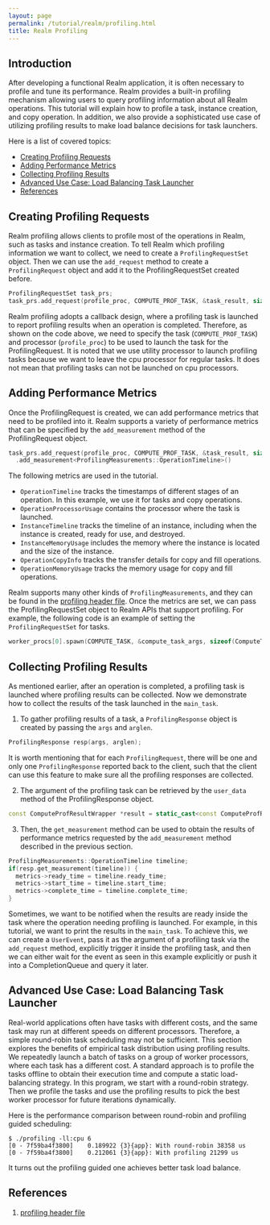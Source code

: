 ```yaml
---
layout: page
permalink: /tutorial/realm/profiling.html
title: Realm Profiling 
---
```


## Introduction

After developing a functional Realm application, it is often necessary to profile 
and tune its performance. Realm provides a built-in profiling mechanism allowing 
users to query profiling information about all Realm operations. This tutorial 
will explain how to profile a task, instance creation, and copy operation. 
In addition, we also provide a sophisticated use case of utilizing
profiling results to make load balance decisions for task launchers.


Here is a list of covered topics:

* [Creating Profiling Requests](#creating-profiling-requests)
* [Adding Performance Metrics](#adding-performance-metrics)
* [Collecting Profiling Results](#collecting-profiling-results)
* [Advanced Use Case: Load Balancing Task Launcher](#advanced-use-case-load-balancing-task-launcher)
* [References](#references)

## Creating Profiling Requests

Realm profiling allows clients to profile most of the operations in Realm, such as tasks and 
instance creation. To tell Realm which profiling information
we want to collect, we need to create a `ProfilingRequestSet` object. Then we can use the
`add_request` method to create a `ProfilingRequest` object and add it to the ProfilingRequestSet
created before. 

```c++
ProfilingRequestSet task_prs;
task_prs.add_request(profile_proc, COMPUTE_PROF_TASK, &task_result, sizeof(ComputeProfResultWrapper))
```

Realm profiling adopts a callback design, where a profiling task is launched
to report profiling results when an operation is completed. Therefore, as shown on the code above, 
we need to specify the task (`COMPUTE_PROF_TASK`) and processor (`profile_proc`) to be used to launch the task for the ProfilingRequest.
It is noted that we use utility processor to launch profiling tasks because we want
to leave the cpu processor for regular tasks. It does not mean that profiling tasks
can not be launched on cpu processors. 

## Adding Performance Metrics

Once the ProfilingRequest is created, we can add performance metrics that need to be profiled into it. 
Realm supports a variety of performance metrics that can be specified by the `add_measurement`
method of the ProfilingRequest object. 

```c++
task_prs.add_request(profile_proc, COMPUTE_PROF_TASK, &task_result, sizeof(ComputeProfResultWrapper))
  .add_measurement<ProfilingMeasurements::OperationTimeline>()
```

The following metrics are used in the tutorial.

- `OperationTimeline` tracks the timestamps of different stages of an operation. 
  In this example, we use it for tasks and copy operations.
- `OperationProcessorUsage` contains the processor where the task is launched. 
- `InstanceTimeline` tracks the timeline of an instance, including when the instance is created, 
  ready for use, and destroyed. 
- `InstanceMemoryUsage` includes the memory where the instance is located and the size of the instance. 
- `OperationCopyInfo` tracks the transfer details for copy and fill operations. 
- `OperationMemoryUsage` tracks the memory usage for copy and fill operations.

Realm supports many other kinds of `ProfilingMeasurements`, and they can be found in the [profiling header file](#profiling-header-file).
Once the metrics are set, we can pass the ProfilingRequestSet object to Realm APIs that
support profiling. For example, the following code is an example of setting the `ProfilingRequestSet` for tasks.

```c++
worker_procs[0].spawn(COMPUTE_TASK, &compute_task_args, sizeof(ComputeTaskArgs), task_prs).wait();
```

## Collecting Profiling Results

As mentioned earlier, after an operation is completed, a profiling task is launched where
profiling results can be collected. Now we demonstrate how to collect
the results of the task launched in the `main_task`. 
1. To gather profiling results of a task, a `ProfilingResponse` object is created by passing the `args` and `arglen`.

```c++
ProfilingResponse resp(args, arglen);
```

It is worth mentioning that for each `ProfilingRequest`, there will be one and only 
one `ProfilingResponse` reported back to the client, such that the client can use 
this feature to make sure all the profiling responses are collected.

2. The argument of the profiling task can be retrieved by the `user_data` method of the
ProfilingResponse object. 

```c++
const ComputeProfResultWrapper *result = static_cast<const ComputeProfResultWrapper *>(resp.user_data());
```

3. Then, the `get_measurement` method can be used to
obtain the results of performance metrics requested by the `add_measurement` method described
in the previous section.

```c++
ProfilingMeasurements::OperationTimeline timeline;
if(resp.get_measurement(timeline)) {
  metrics->ready_time = timeline.ready_time;
  metrics->start_time = timeline.start_time;
  metrics->complete_time = timeline.complete_time;
}
```  

Sometimes, we want to be notified when
the results are ready inside the task where the operation needing profiling is launched. For 
example, in this tutorial, we want to print the results in the `main_task`.
To achieve this, we can create a `UserEvent`, pass it as the argument of a profiling task 
via the `add_request` method,
explicitly trigger it inside the profiling task, and then we can either
wait for the event as seen in this example explicitly or push it into a CompletionQueue and query it later. 

## Advanced Use Case: Load Balancing Task Launcher

Real-world applications often have tasks with different costs, and the same task may run at different 
speeds on different processors. Therefore, a simple round-robin task scheduling may not be sufficient. 
This section explores the benefits of empirical task distribution using profiling 
results.
We repeatedly launch a batch of tasks on a group of worker processors, where each task has a 
different cost. A standard approach is to profile the tasks offline to obtain their execution time and 
compute a static load-balancing strategy. In this program, we start with a round-robin strategy.
Then we profile the tasks and use the profiling results to pick the best worker processor 
for future iterations dynamically.

Here is the performance comparison between round-robin and profiling guided scheduling:

```
$ ./profiling -ll:cpu 6
[0 - 7f59ba4f3800]    0.189922 {3}{app}: With round-robin 38358 us
[0 - 7f59ba4f3800]    0.212061 {3}{app}: With profiling 21299 us
```

It turns out the profiling guided one achieves better task load balance.

## References

1. [profiling header file](https://github.com/StanfordLegion/legion/blob/stable/runtime/realm/profiling.h)
